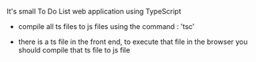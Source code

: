 It's small To Do List web application using TypeScript

* compile all ts files to js files using the command : 'tsc'

* there is a ts file in the front end, to execute that file in the browser you should compile that ts file to js file

